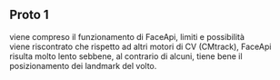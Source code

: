## Proto 1  
viene compreso il funzionamento di FaceApi, limiti e possibilità  
viene riscontrato che rispetto ad altri motori di CV (CMtrack), FaceApi risulta molto lento sebbene, al contrario di alcuni, tiene bene il posizionamento dei landmark del volto.
